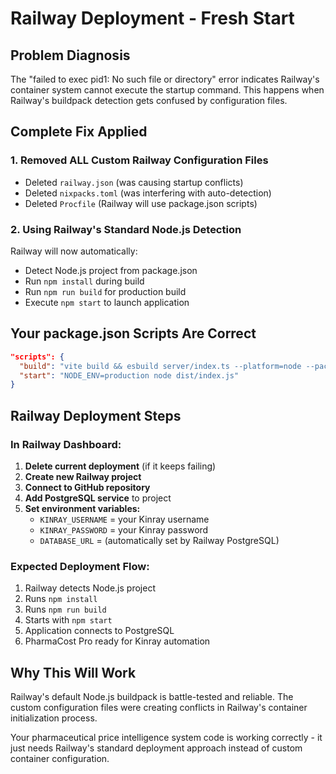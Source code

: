 # Railway Deployment - Fresh Start

## Problem Diagnosis

The "failed to exec pid1: No such file or directory" error indicates Railway's container system cannot execute the startup command. This happens when Railway's buildpack detection gets confused by configuration files.

## Complete Fix Applied

### 1. Removed ALL Custom Railway Configuration Files
- Deleted `railway.json` (was causing startup conflicts)
- Deleted `nixpacks.toml` (was interfering with auto-detection)
- Deleted `Procfile` (Railway will use package.json scripts)

### 2. Using Railway's Standard Node.js Detection
Railway will now automatically:
- Detect Node.js project from package.json
- Run `npm install` during build
- Run `npm run build` for production build
- Execute `npm start` to launch application

## Your package.json Scripts Are Correct
```json
"scripts": {
  "build": "vite build && esbuild server/index.ts --platform=node --packages=external --bundle --format=esm --outdir=dist",
  "start": "NODE_ENV=production node dist/index.js"
}
```

## Railway Deployment Steps

### In Railway Dashboard:
1. **Delete current deployment** (if it keeps failing)
2. **Create new Railway project**
3. **Connect to GitHub repository**
4. **Add PostgreSQL service** to project
5. **Set environment variables:**
   - `KINRAY_USERNAME` = your Kinray username
   - `KINRAY_PASSWORD` = your Kinray password
   - `DATABASE_URL` = (automatically set by Railway PostgreSQL)

### Expected Deployment Flow:
1. Railway detects Node.js project
2. Runs `npm install`
3. Runs `npm run build` 
4. Starts with `npm start`
5. Application connects to PostgreSQL
6. PharmaCost Pro ready for Kinray automation

## Why This Will Work

Railway's default Node.js buildpack is battle-tested and reliable. The custom configuration files were creating conflicts in Railway's container initialization process.

Your pharmaceutical price intelligence system code is working correctly - it just needs Railway's standard deployment approach instead of custom container configuration.